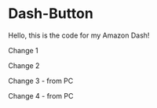 # Dash-Button
Hello, this is the code for my Amazon Dash!

Change 1

Change 2

Change 3 - from PC

Change 4 - from PC
